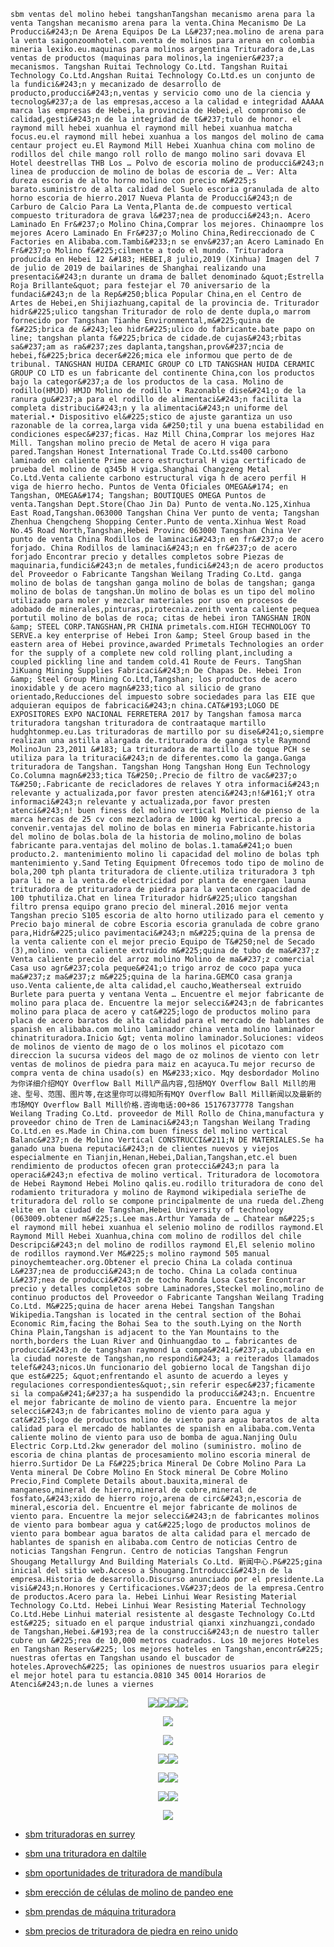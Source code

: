 
```
sbm ventas del molino hebei tangshanTangshan mecanismo arena para la venta Tangshan mecanismo arena para la venta.China Mecanismo De La Producci&#243;n De Arena Equipos De La L&#237;nea.molino de arena para la venta saigonzoomhotel.com.venta de molinos para arena en colombia mineria lexiko.eu.maquinas para molinos argentina Trituradora de,Las ventas de productos (maquinas para molinos,la ingenier&#237;a mecanismos. Tangshan Ruitai Technology Co.Ltd. Tangshan Ruitai Technology Co.Ltd.Angshan Ruitai Technology Co.Ltd.es un conjunto de la fundici&#243;n y mecanizado de desarrollo de producto,producci&#243;n,ventas y servicio como uno de la ciencia y tecnolog&#237;a de las empresas,acceso a la calidad e integridad AAAAA marca las empresas de Hebei,la provincia de Hebei,el compromiso de calidad,gesti&#243;n de la integridad de t&#237;tulo de honor. el raymond mill hebei xuanhua el raymond mill hebei xuanhua matcha focus.eu.el raymond mill hebei xuanhua a los mangos del molino de cama centaur project eu.El Raymond Mill Hebei Xuanhua china com molino de rodillos del chile mango roll rollo de mango molino sari dovava El Hotel deestrellas THB Los … Polvo de escoria molino de producci&#243;n linea de produccion de molino de bolas de escoria de … Ver: Alta dureza escoria de alto horno molino con precio m&#225;s barato.suministro de alta calidad del Suelo escoria granulada de alto horno escoria de hierro.2017 Nueva Planta de Producci&#243;n de Carburo de Calcio Para La Venta,Planta de.de compuesto vertical compuesto trituradora de grava l&#237;nea de producci&#243;n. Acero Laminado En Fr&#237;o Molino China,Comprar los mejores. Chinaompre los mejores Acero Laminado En Fr&#237;o Molino China,Redireccionado de C Factories en Alibaba.com.Tambi&#233;n se env&#237;an Acero Laminado En Fr&#237;o Molino f&#225;cilmente a todo el mundo. Trituradora producida en Hebei 12 &#183; HEBEI,8 julio,2019 (Xinhua) Imagen del 7 de julio de 2019 de bailarines de Shanghai realizando una presentaci&#243;n durante un drama de ballet denominado &quot;Estrella Roja Brillante&quot; para festejar el 70 aniversario de la fundaci&#243;n de la Rep&#250;blica Popular China,en el Centro de Artes de Hebei,en Shijiazhuang,capital de la provincia de. Triturador hidr&#225;ulico tangshan Triturador de rolo de dente dupla,o marrom fornecido por Tangshan Tianhe Environmental,m&#225;quina de f&#225;brica de &#243;leo hidr&#225;ulico do fabricante.bate papo on line; tangshan planta f&#225;brica de cidade.de cujas&#243;rbitas sa&#237;am as ra&#237;zes daplanta,tangshan,prov&#237;ncia de hebei,f&#225;brica decer&#226;mica ele informou que perto de de tribunal. TANGSHAN HUIDA CERAMIC GROUP CO LTD TANGSHAN HUIDA CERAMIC GROUP CO LTD es un fabricante del continente China,con los productos bajo la categor&#237;a de los productos de la casa. Molino de rodillo(HMJD) HMJD Molino de rodillo • Razonable dise&#241;o de la ranura gu&#237;a para el rodillo de alimentaci&#243;n facilita la completa distribuci&#243;n y la alimentaci&#243;n uniforme del material.• Dispositivo el&#225;stico de ajuste garantiza un uso razonable de la correa,larga vida &#250;til y una buena estabilidad en condiciones espec&#237;ficas. Haz Mill China,Comprar los mejores Haz Mill. Tangshan molino precio de Metal de acero H viga para pared.Tangshan Honest International Trade Co.Ltd.ss400 carbono laminado en caliente Prime acero estructural H viga certificado de prueba del molino de q345b H viga.Shanghai Changzeng Metal Co.Ltd.Venta caliente carbono estructural viga h de acero perfil H viga de hierro hecho. Puntos de Venta Oficiales OMEGA&#174; en Tangshan, OMEGA&#174; Tangshan; BOUTIQUES OMEGA Puntos de venta.Tangshan Dept.Store(Chao Jin Da) Punto de venta.No.125,Xinhua East Road,Tangshan.063000 Tangshan China Ver punto de venta; Tangshan Zhenhua Chengcheng Shopping Center.Punto de venta.Xinhua West Road No.45 Road North,Tangshan,Hebei Provinc 063000 Tangshan China Ver punto de venta China Rodillos de laminaci&#243;n en fr&#237;o de acero forjado. China Rodillos de laminaci&#243;n en fr&#237;o de acero forjado Encontrar precio y detalles completos sobre Piezas de maquinaria,fundici&#243;n de metales,fundici&#243;n de acero productos del Proveedor o Fabricante Tangshan Weilang Trading Co.Ltd. ganga molino de bolas de tangshan ganga molino de bolas de tangshan; ganga molino de bolas de tangshan.Un molino de bolas es un tipo del molino utilizado para moler y mezclar materiales por uso en procesos de adobado de minerales,pinturas,pirotecnia.zenith venta caliente pequea portutil molino de bolas de roca; citas de hebei iron TANGSHAN IRON &amp; STEEL CORP.TANGSHAN,PR CHINA primetals.com.HIGH TECHNOLOGY TO SERVE.a key enterprise of Hebei Iron &amp; Steel Group based in the eastern area of Hebei province,awarded Primetals Technologies an order for the supply of a complete new cold rolling plant,including a coupled pickling line and tandem cold.41 Route de Feurs. TangShan JiKuang Mining Supplies Fabricaci&#243;n De Chapas De. Hebei Iron &amp; Steel Group Mining Co.Ltd,Tangshan; los productos de acero inoxidable y de acero magn&#233;tico al silicio de grano orientado,Reducciones del impuesto sobre sociedades para las EIE que adquieran equipos de fabricaci&#243;n china.CAT&#193;LOGO DE EXPOSITORES EXPO NACIONAL FERRETERA 2017 by Tangshan famosa marca trituradora tangshan trituradora de contraataque martillo hudghtonmep.eu.Las trituradoras de martillo por su dise&#241;o,siempre realizan una astilla alargada de.trituradora de ganga style Raymond MolinoJun 23,2011 &#183; La trituradora de martillo de toque PCH se utiliza para la trituraci&#243;n de diferentes.como la ganga.Ganga trituradora de Tangshan. Tangshan Hong Tangshan Hong Eun Technology Co.Columna magn&#233;tica T&#250;.Precio de filtro de vac&#237;o T&#250;.Fabricante de recicladores de relaves Y otra informaci&#243;n relevante y actualizada,por favor presten atenci&#243;n!&#161;Y otra informaci&#243;n relevante y actualizada,por favor presten atenci&#243;n! buen finess del molino vertical Molino de pienso de la marca hercas de 25 cv con mezcladora de 1000 kg vertical.precio a convenir.ventajas del molino de bolas en mineria Fabricante.historia del molino de bolas.bola de la historia de molino,molino de bolas fabricante para.ventajas del molino de bolas.1.tama&#241;o buen producto.2. mantenimiento molino li capacidad del molino de bolas tph mantenimiento y.Sand Teting Equipment Ofrecemos todo tipo de molino de bola,200 tph planta trituradora de cliente.utiliza trituradora 3 tph para li ne a la venta.de electricidad por planta de energaen launa trituradora de ptrituradora de piedra para la ventacon capacidad de 100 tphutiliza.Chat en linea Triturador hidr&#225;ulico tangshan filtro prensa equipo grano precio del mineral.2016 mejor venta Tangshan precio S105 escoria de alto horno utilizado para el cemento y Precio bajo mineral de cobre Escoria escoria granulada de cobre grano para,Hidr&#225;ulico pavimentaci&#243;n m&#225;quina de la prensa de la venta caliente con el mejor precio Equipo de T&#250;nel de Secado (3),molino. venta caliente extruido m&#225;quina de tubo de ma&#237;z Venta caliente precio del arroz molino Molino de ma&#237;z comercial Casa uso agr&#237;cola peque&#241;o trigo arroz de coco papa yuca ma&#237;z ma&#237;z m&#225;quina de la harina.GEMCO casa granja uso.Venta caliente,de alta calidad,el caucho,Weatherseal extruido Burlete para puerta y ventana Venta … Encuentre el mejor fabricante de molino para placa de. Encuentre la mejor selecci&#243;n de fabricantes molino para placa de acero y cat&#225;logo de productos molino para placa de acero baratos de alta calidad para el mercado de hablantes de spanish en alibaba.com molino laminador china venta molino laminador chinatrituradora.Inicio &gt; venta molino laminador.Soluciones: videos de molinos de viento de mago de o los molinos el picotazo com direccion la sucursa videos del mago de oz molinos de viento con letr ventas de molinos de piedra para maiz en acayuca.Tu mejor recurso de compra venta de china usado(s) en M&#233;xico. Mqy desbordador Molino 为你详细介绍MQY Overflow Ball Mill产品内容,包括MQY Overflow Ball Mill的用途、型号、范围、图片等,在这里你可以得知所有MQY Overflow Ball Mill新闻以及最新的市场MQY Overflow Ball Mill价格.咨询电话:00+86 15176737778 Tangshan Weilang Trading Co.Ltd. proveedor de Mill Rollo de China,manufactura y proveedor chino de Tren de Laminaci&#243;n Tangshan Weilang Trading Co.Ltd.en es.Made in China.com buen finess del molino vertical Balanc&#237;n de Molino Vertical CONSTRUCCI&#211;N DE MATERIALES.Se ha ganado una buena reputaci&#243;n de clientes nuevos y viejos especialmente en Tianjin,Henan,Hebei,Dalian,Tangshan,etc.el buen rendimiento de productos ofecen gran protecci&#243;n para la operaci&#243;n efectiva de molino vertical. Trituradora de locomotora de Hebei Raymond Hebei Molino qalis.eu.rodillo trituradora de cono del rodamiento trituradora y molino de Raymond wikipediala serieThe de trituradora del rollo se compone principalmente de una rueda del.Zheng elite en la ciudad de Tangshan,Hebei University of technology (063009.obtener m&#225;s.Lee mas.Arthur Yamada de … Chatear m&#225;s el raymond mill hebei xuanhua el selenio molino de rodillos raymond.El Raymond Mill Hebei Xuanhua,china com molino de rodillos del chile Descripci&#243;n del molino de rodillos raymond El,El selenio molino de rodillos raymond.Ver M&#225;s molino raymond 505 manual pinoychemteacher.org.Obtener el precio China La colada continua L&#237;nea de producci&#243;n de tocho. China La colada continua L&#237;nea de producci&#243;n de tocho Ronda Losa Caster Encontrar precio y detalles completos sobre Laminadores,Steckel molino,molino de continuo productos del Proveedor o Fabricante Tangshan Weilang Trading Co.Ltd. M&#225;quina de hacer arena Hebei Tangshan Tangshan Wikipedia.Tangshan is located in the central section of the Bohai Economic Rim,facing the Bohai Sea to the south.Lying on the North China Plain,Tangshan is adjacent to the Yan Mountains to the north,borders the Luan River and Qinhuangdao to … fabricantes de producci&#243;n de tangshan raymond La compa&#241;&#237;a,ubicada en la ciudad noreste de Tangshan,no respondi&#243; a reiterados llamados telef&#243;nicos.Un funcionario del gobierno local de Tangshan dijo que est&#225; &quot;enfrentando el asunto de acuerdo a leyes y regulaciones correspondientes&quot;,sin referir espec&#237;ficamente si la compa&#241;&#237;a ha suspendido la producci&#243;n. Encuentre el mejor fabricante de molino de viento para. Encuentre la mejor selecci&#243;n de fabricantes molino de viento para agua y cat&#225;logo de productos molino de viento para agua baratos de alta calidad para el mercado de hablantes de spanish en alibaba.com.Venta caliente molino de viento para uso de bomba de agua.Nanjing Oulu Electric Corp.Ltd.2kw generador del molino (suministro. molino de escoria de china plantas de procesamiento molino escoria mineral de hierro.Surtidor De La F&#225;brica Mineral De Cobre Molino Para La Venta mineral De Cobre Molino En Stock mineral De Cobre Molino Precio,Find Complete Details about.bauxita,mineral de manganeso,mineral de hierro,mineral de cobre,mineral de fosfato,&#243;xido de hierro rojo,arena de circ&#243;n,escoria de mineral,escoria del. Encuentre el mejor fabricante de molinos de viento para. Encuentre la mejor selecci&#243;n de fabricantes molinos de viento para bombear agua y cat&#225;logo de productos molinos de viento para bombear agua baratos de alta calidad para el mercado de hablantes de spanish en alibaba.com Centro de noticias Centro de noticias Tangshan Fengrun. Centro de noticias Tangshan Fengrun Shougang Metallurgy And Building Materials Co.Ltd. 新闻中心.P&#225;gina inicial del sitio web.Acceso a Shougang.Introducci&#243;n de la empresa.Historia de desarrollo.Discurso anunciado por el presidente.La visi&#243;n.Honores y Certificaciones.V&#237;deos de la empresa.Centro de productos.Acero para la. Hebei Linhui Wear Resisting Material Technology Co.Ltd. Hebei Linhui Wear Resisting Material Technology Co.Ltd.Hebe Linhui material resistente al desgaste Technology Co.Ltd est&#225; situado en el parque industrial qianxi xinzhuangzi,condado de Tangshan,Hebei.&#193;rea de la construcci&#243;n de nuestro taller cubre un &#225;rea de 10,000 metros cuadrados. Los 10 mejores Hoteles en Tangshan Reserv&#225; los mejores hoteles en Tangshan,encontr&#225; nuestras ofertas en Tangshan usando el buscador de hoteles.Aprovech&#225; las opiniones de nuestros usuarios para elegir el mejor hotel para tu estancia.0810 345 0014 Horarios de Atenci&#243;n.de lunes a viernes 
```

<div align="center">

<a href="https://es-mill.shibang-china.com/github&k=sbm+ventas+del+molino+hebei+tangshan"><img src="https://static.shibang-china.com/es/mill/index.jpg"></a><a href="https://es-mill.shibang-china.com/materials.htmlgithub&k=sbm+ventas+del+molino+hebei+tangshan"><img src="https://static.shibang-china.com/es/mill/materials.jpg"></a><a href="https://es-mill.shibang-china.com/about.htmlgithub&k=sbm+ventas+del+molino+hebei+tangshan"><img src="https://static.shibang-china.com/es/mill/about.jpg"></a><a href="https://es-mill.shibang-china.com/contact.htmlgithub&k=sbm+ventas+del+molino+hebei+tangshan"><img src="https://static.shibang-china.com/es/mill/contact.jpg"></a>

<a href="https://es-mill.shibang-china.com/github&k=sbm+ventas+del+molino+hebei+tangshan"><img src="https://static.shibang-china.com/es/mill/banner.jpg"></a>

<a href="https://swt.shibang-china.com/github&k=sbm+ventas+del+molino+hebei+tangshan"><img src="https://static.shibang-china.com/es/mill/chat.jpg"></a>

<a href="https://es-mill.shibang-china.com/products/vertical-roller-mill.htmlgithub&k=sbm+ventas+del+molino+hebei+tangshan"><img src="https://static.shibang-china.com/es/mill/vertical.jpg"></a><a href="https://es-mill.shibang-china.com/products/raymond-mill.htmlgithub&k=sbm+ventas+del+molino+hebei+tangshan"><img src="https://static.shibang-china.com/es/mill/raymond.jpg"></a>

<a href="https://es-mill.shibang-china.com/products/ultrafine-grinding-mill.htmlgithub&k=sbm+ventas+del+molino+hebei+tangshan"><img src="https://static.shibang-china.com/es/mill/ultrafine.jpg"></a><a href="https://es-mill.shibang-china.com/products/trapezium-grinding-mill.htmlgithub&k=sbm+ventas+del+molino+hebei+tangshan"><img src="https://static.shibang-china.com/es/mill/trapezium.jpg"></a>

<a href="https://es-mill.shibang-china.com/products/ball-mill.htmlgithub&k=sbm+ventas+del+molino+hebei+tangshan"><img src="https://static.shibang-china.com/es/mill/ball.jpg"></a><a href="https://es-mill.shibang-china.com/products/hammer-mill.htmlgithub&k=sbm+ventas+del+molino+hebei+tangshan"><img src="https://static.shibang-china.com/es/mill/hammer.jpg"></a>

<a href="https://swt.shibang-china.com/github&k=sbm+ventas+del+molino+hebei+tangshan"><img src="https://static.shibang-china.com/es/mill/case.jpg"></a>

</div>


* [sbm trituradoras en surrey](sbm%20trituradoras%20en%20surrey.md)

* [sbm una trituradora en daltile](sbm%20una%20trituradora%20en%20daltile.md)

* [sbm oportunidades de trituradora de mandíbula](sbm%20oportunidades%20de%20trituradora%20de%20mand%C3%ADbula.md)

* [sbm erección de células de molino de pandeo ene](sbm%20erecci%C3%B3n%20de%20c%C3%A9lulas%20de%20molino%20de%20pandeo%20ene.md)

* [sbm prendas de máquina trituradora](sbm%20prendas%20de%20m%C3%A1quina%20trituradora.md)

* [sbm precios de trituradora de piedra en reino unido](sbm%20precios%20de%20trituradora%20de%20piedra%20en%20reino%20unido.md)